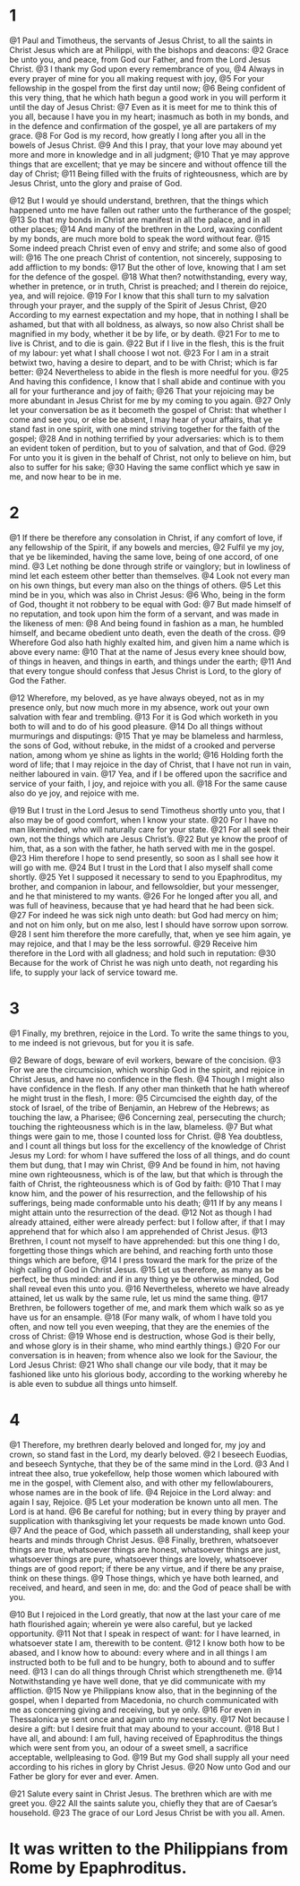 # 1 
@1 Paul and Timotheus, the servants of Jesus Christ, to all the saints in Christ Jesus which are at Philippi, with the bishops and deacons: 
@2 Grace be unto you, and peace, from God our Father, and from the Lord Jesus Christ. 
@3 I thank my God upon every remembrance of you, 
@4 Always in every prayer of mine for you all making request with joy, 
@5 For your fellowship in the gospel from the first day until now; 
@6 Being confident of this very thing, that he which hath begun a good work in you will perform it until the day of Jesus Christ: 
@7 Even as it is meet for me to think this of you all, because I have you in my heart; inasmuch as both in my bonds, and in the defence and confirmation of the gospel, ye all are partakers of my grace. 
@8 For God is my record, how greatly I long after you all in the bowels of Jesus Christ. 
@9 And this I pray, that your love may abound yet more and more in knowledge and in all judgment; 
@10 That ye may approve things that are excellent; that ye may be sincere and without offence till the day of Christ; 
@11 Being filled with the fruits of righteousness, which are by Jesus Christ, unto the glory and praise of God. 

@12 But I would ye should understand, brethren, that the things which happened unto me have fallen out rather unto the furtherance of the gospel; 
@13 So that my bonds in Christ are manifest in all the palace, and in all other places; 
@14 And many of the brethren in the Lord, waxing confident by my bonds, are much more bold to speak the word without fear. 
@15 Some indeed preach Christ even of envy and strife; and some also of good will: 
@16 The one preach Christ of contention, not sincerely, supposing to add affliction to my bonds: 
@17 But the other of love, knowing that I am set for the defence of the gospel. 
@18 What then? notwithstanding, every way, whether in pretence, or in truth, Christ is preached; and I therein do rejoice, yea, and will rejoice. 
@19 For I know that this shall turn to my salvation through your prayer, and the supply of the Spirit of Jesus Christ, 
@20 According to my earnest expectation and my hope, that in nothing I shall be ashamed, but that with all boldness, as always, so now also Christ shall be magnified in my body, whether it be by life, or by death. 
@21 For to me to live is Christ, and to die is gain. 
@22 But if I live in the flesh, this is the fruit of my labour: yet what I shall choose I wot not. 
@23 For I am in a strait betwixt two, having a desire to depart, and to be with Christ; which is far better: 
@24 Nevertheless to abide in the flesh is more needful for you. 
@25 And having this confidence, I know that I shall abide and continue with you all for your furtherance and joy of faith; 
@26 That your rejoicing may be more abundant in Jesus Christ for me by my coming to you again. 
@27 Only let your conversation be as it becometh the gospel of Christ: that whether I come and see you, or else be absent, I may hear of your affairs, that ye stand fast in one spirit, with one mind striving together for the faith of the gospel; 
@28 And in nothing terrified by your adversaries: which is to them an evident token of perdition, but to you of salvation, and that of God. 
@29 For unto you it is given in the behalf of Christ, not only to believe on him, but also to suffer for his sake; 
@30 Having the same conflict which ye saw in me, and now hear to be in me. 

# 2 
@1 If there be therefore any consolation in Christ, if any comfort of love, if any fellowship of the Spirit, if any bowels and mercies, 
@2 Fulfil ye my joy, that ye be likeminded, having the same love, being of one accord, of one mind. 
@3 Let nothing be done through strife or vainglory; but in lowliness of mind let each esteem other better than themselves. 
@4 Look not every man on his own things, but every man also on the things of others. 
@5 Let this mind be in you, which was also in Christ Jesus: 
@6 Who, being in the form of God, thought it not robbery to be equal with God: 
@7 But made himself of no reputation, and took upon him the form of a servant, and was made in the likeness of men: 
@8 And being found in fashion as a man, he humbled himself, and became obedient unto death, even the death of the cross. 
@9 Wherefore God also hath highly exalted him, and given him a name which is above every name: 
@10 That at the name of Jesus every knee should bow, of things in heaven, and things in earth, and things under the earth; 
@11 And that every tongue should confess that Jesus Christ is Lord, to the glory of God the Father. 

@12 Wherefore, my beloved, as ye have always obeyed, not as in my presence only, but now much more in my absence, work out your own salvation with fear and trembling. 
@13 For it is God which worketh in you both to will and to do of his good pleasure. 
@14 Do all things without murmurings and disputings: 
@15 That ye may be blameless and harmless, the sons of God, without rebuke, in the midst of a crooked and perverse nation, among whom ye shine as lights in the world; 
@16 Holding forth the word of life; that I may rejoice in the day of Christ, that I have not run in vain, neither laboured in vain. 
@17 Yea, and if I be offered upon the sacrifice and service of your faith, I joy, and rejoice with you all. 
@18 For the same cause also do ye joy, and rejoice with me. 

@19 But I trust in the Lord Jesus to send Timotheus shortly unto you, that I also may be of good comfort, when I know your state. 
@20 For I have no man likeminded, who will naturally care for your state. 
@21 For all seek their own, not the things which are Jesus Christ’s. 
@22 But ye know the proof of him, that, as a son with the father, he hath served with me in the gospel. 
@23 Him therefore I hope to send presently, so soon as I shall see how it will go with me. 
@24 But I trust in the Lord that I also myself shall come shortly. 
@25 Yet I supposed it necessary to send to you Epaphroditus, my brother, and companion in labour, and fellowsoldier, but your messenger, and he that ministered to my wants. 
@26 For he longed after you all, and was full of heaviness, because that ye had heard that he had been sick. 
@27 For indeed he was sick nigh unto death: but God had mercy on him; and not on him only, but on me also, lest I should have sorrow upon sorrow. 
@28 I sent him therefore the more carefully, that, when ye see him again, ye may rejoice, and that I may be the less sorrowful. 
@29 Receive him therefore in the Lord with all gladness; and hold such in reputation: 
@30 Because for the work of Christ he was nigh unto death, not regarding his life, to supply your lack of service toward me. 

# 3 
@1 Finally, my brethren, rejoice in the Lord. To write the same things to you, to me indeed is not grievous, but for you it is safe. 

@2 Beware of dogs, beware of evil workers, beware of the concision. 
@3 For we are the circumcision, which worship God in the spirit, and rejoice in Christ Jesus, and have no confidence in the flesh. 
@4 Though I might also have confidence in the flesh. If any other man thinketh that he hath whereof he might trust in the flesh, I more: 
@5 Circumcised the eighth day, of the stock of Israel, of the tribe of Benjamin, an Hebrew of the Hebrews; as touching the law, a Pharisee; 
@6 Concerning zeal, persecuting the church; touching the righteousness which is in the law, blameless. 
@7 But what things were gain to me, those I counted loss for Christ. 
@8 Yea doubtless, and I count all things but loss for the excellency of the knowledge of Christ Jesus my Lord: for whom I have suffered the loss of all things, and do count them but dung, that I may win Christ, 
@9 And be found in him, not having mine own righteousness, which is of the law, but that which is through the faith of Christ, the righteousness which is of God by faith: 
@10 That I may know him, and the power of his resurrection, and the fellowship of his sufferings, being made conformable unto his death; 
@11 If by any means I might attain unto the resurrection of the dead. 
@12 Not as though I had already attained, either were already perfect: but I follow after, if that I may apprehend that for which also I am apprehended of Christ Jesus. 
@13 Brethren, I count not myself to have apprehended: but this one thing I do, forgetting those things which are behind, and reaching forth unto those things which are before, 
@14 I press toward the mark for the prize of the high calling of God in Christ Jesus. 
@15 Let us therefore, as many as be perfect, be thus minded: and if in any thing ye be otherwise minded, God shall reveal even this unto you. 
@16 Nevertheless, whereto we have already attained, let us walk by the same rule, let us mind the same thing. 
@17 Brethren, be followers together of me, and mark them which walk so as ye have us for an ensample. 
@18 (For many walk, of whom I have told you often, and now tell you even weeping, that they are the enemies of the cross of Christ: 
@19 Whose end is destruction, whose God is their belly, and whose glory is in their shame, who mind earthly things.) 
@20 For our conversation is in heaven; from whence also we look for the Saviour, the Lord Jesus Christ: 
@21 Who shall change our vile body, that it may be fashioned like unto his glorious body, according to the working whereby he is able even to subdue all things unto himself. 

# 4 
@1 Therefore, my brethren dearly beloved and longed for, my joy and crown, so stand fast in the Lord, my dearly beloved. 
@2 I beseech Euodias, and beseech Syntyche, that they be of the same mind in the Lord. 
@3 And I intreat thee also, true yokefellow, help those women which laboured with me in the gospel, with Clement also, and with other my fellowlabourers, whose names are in the book of life. 
@4 Rejoice in the Lord alway: and again I say, Rejoice. 
@5 Let your moderation be known unto all men. The Lord is at hand. 
@6 Be careful for nothing; but in every thing by prayer and supplication with thanksgiving let your requests be made known unto God. 
@7 And the peace of God, which passeth all understanding, shall keep your hearts and minds through Christ Jesus. 
@8 Finally, brethren, whatsoever things are true, whatsoever things are honest, whatsoever things are just, whatsoever things are pure, whatsoever things are lovely, whatsoever things are of good report; if there be any virtue, and if there be any praise, think on these things. 
@9 Those things, which ye have both learned, and received, and heard, and seen in me, do: and the God of peace shall be with you. 

@10 But I rejoiced in the Lord greatly, that now at the last your care of me hath flourished again; wherein ye were also careful, but ye lacked opportunity. 
@11 Not that I speak in respect of want: for I have learned, in whatsoever state I am, therewith to be content. 
@12 I know both how to be abased, and I know how to abound: every where and in all things I am instructed both to be full and to be hungry, both to abound and to suffer need. 
@13 I can do all things through Christ which strengtheneth me. 
@14 Notwithstanding ye have well done, that ye did communicate with my affliction. 
@15 Now ye Philippians know also, that in the beginning of the gospel, when I departed from Macedonia, no church communicated with me as concerning giving and receiving, but ye only. 
@16 For even in Thessalonica ye sent once and again unto my necessity. 
@17 Not because I desire a gift: but I desire fruit that may abound to your account. 
@18 But I have all, and abound: I am full, having received of Epaphroditus the things which were sent from you, an odour of a sweet smell, a sacrifice acceptable, wellpleasing to God. 
@19 But my God shall supply all your need according to his riches in glory by Christ Jesus. 
@20 Now unto God and our Father be glory for ever and ever. Amen. 

@21 Salute every saint in Christ Jesus. The brethren which are with me greet you. 
@22 All the saints salute you, chiefly they that are of Caesar’s household. 
@23 The grace of our Lord Jesus Christ be with you all. Amen. 
#
# It was written to the Philippians from Rome by Epaphroditus.
